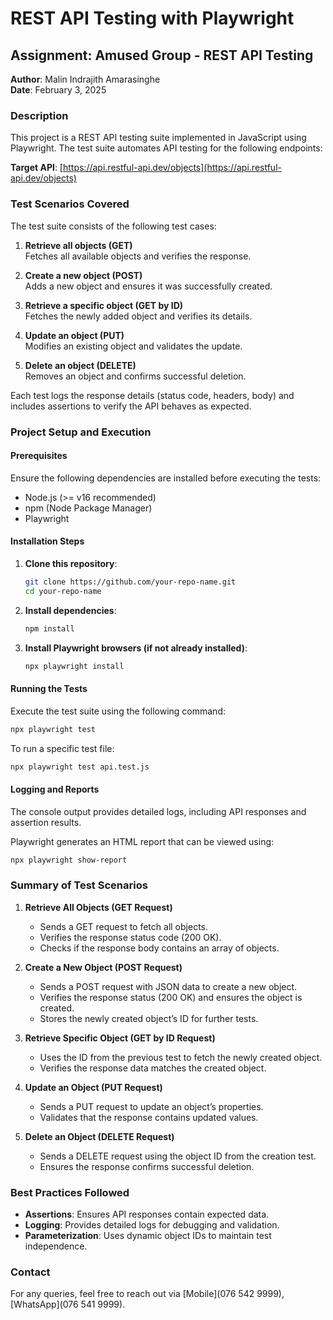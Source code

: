 
# REST API Testing with Playwright

## Assignment: Amused Group - REST API Testing  
**Author**: Malin Indrajith Amarasinghe  
**Date**: February 3, 2025  

### Description  

This project is a REST API testing suite implemented in JavaScript using Playwright. The test suite automates API testing for the following endpoints:

**Target API**: [https://api.restful-api.dev/objects](https://api.restful-api.dev/objects)

### Test Scenarios Covered  

The test suite consists of the following test cases:

1. **Retrieve all objects (GET)**  
   Fetches all available objects and verifies the response.

2. **Create a new object (POST)**  
   Adds a new object and ensures it was successfully created.

3. **Retrieve a specific object (GET by ID)**  
   Fetches the newly added object and verifies its details.

4. **Update an object (PUT)**  
   Modifies an existing object and validates the update.

5. **Delete an object (DELETE)**  
   Removes an object and confirms successful deletion.

Each test logs the response details (status code, headers, body) and includes assertions to verify the API behaves as expected.

### Project Setup and Execution  

#### Prerequisites  

Ensure the following dependencies are installed before executing the tests:

- Node.js (>= v16 recommended)
- npm (Node Package Manager)
- Playwright

#### Installation Steps  

1. **Clone this repository**:
   ```bash
   git clone https://github.com/your-repo-name.git
   cd your-repo-name
   ```

2. **Install dependencies**:
   ```bash
   npm install
   ```

3. **Install Playwright browsers (if not already installed)**:
   ```bash
   npx playwright install
   ```

#### Running the Tests  

Execute the test suite using the following command:  
```bash
npx playwright test
```

To run a specific test file:  
```bash
npx playwright test api.test.js
```

#### Logging and Reports  

The console output provides detailed logs, including API responses and assertion results.

Playwright generates an HTML report that can be viewed using:  
```bash
npx playwright show-report
```

### Summary of Test Scenarios  

1. **Retrieve All Objects (GET Request)**  
   - Sends a GET request to fetch all objects.  
   - Verifies the response status code (200 OK).  
   - Checks if the response body contains an array of objects.

2. **Create a New Object (POST Request)**  
   - Sends a POST request with JSON data to create a new object. 
   - Verifies the response status (200 OK) and ensures the object is created.  
   - Stores the newly created object’s ID for further tests.

3. **Retrieve Specific Object (GET by ID Request)**  
   - Uses the ID from the previous test to fetch the newly created object.  
   - Verifies the response data matches the created object.

4. **Update an Object (PUT Request)**  
   - Sends a PUT request to update an object’s properties.  
   - Validates that the response contains updated values.

5. **Delete an Object (DELETE Request)**  
   - Sends a DELETE request using the object ID from the creation test.  
   - Ensures the response confirms successful deletion.

### Best Practices Followed  

- **Assertions**: Ensures API responses contain expected data.
- **Logging**: Provides detailed logs for debugging and validation.
- **Parameterization**: Uses dynamic object IDs to maintain test independence.

### Contact  

For any queries, feel free to reach out via [Mobile](076 542 9999), [WhatsApp](076 541 9999).